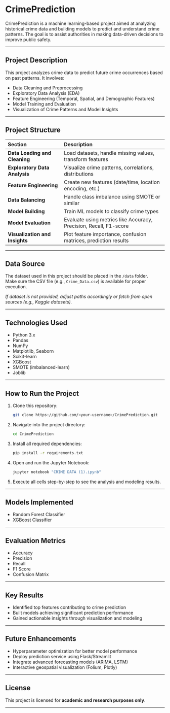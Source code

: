 # CrimePrediction

CrimePrediction is a machine learning-based project aimed at analyzing historical crime data and building models to predict and understand crime patterns.
The goal is to assist authorities in making data-driven decisions to improve public safety.

---

## Project Description

This project analyzes crime data to predict future crime occurrences based on past patterns. It involves:

- Data Cleaning and Preprocessing
- Exploratory Data Analysis (EDA)
- Feature Engineering (Temporal, Spatial, and Demographic Features)
- Model Training and Evaluation
- Visualization of Crime Patterns and Model Insights

---

## Project Structure

| Section | Description |
|:---|:---|
| **Data Loading and Cleaning** | Load datasets, handle missing values, transform features |
| **Exploratory Data Analysis** | Visualize crime patterns, correlations, distributions |
| **Feature Engineering** | Create new features (date/time, location encoding, etc.) |
| **Data Balancing** | Handle class imbalance using SMOTE or similar |
| **Model Building** | Train ML models to classify crime types |
| **Model Evaluation** | Evaluate using metrics like Accuracy, Precision, Recall, F1-score |
| **Visualization and Insights** | Plot feature importance, confusion matrices, prediction results |

---

## Data Source

The dataset used in this project should be placed in the `/data` folder.  
Make sure the CSV file (e.g., `Crime_Data.csv`) is available for proper execution.

*If dataset is not provided, adjust paths accordingly or fetch from open sources (e.g., Kaggle datasets).*

---

## Technologies Used

- Python 3.x
- Pandas
- NumPy
- Matplotlib, Seaborn
- Scikit-learn
- XGBoost
- SMOTE (imbalanced-learn)
- Joblib

---

## How to Run the Project

1. Clone this repository:
   ```bash
   git clone https://github.com/<your-username>/CrimePrediction.git
   ```

2. Navigate into the project directory:
   ```bash
   cd CrimePrediction
   ```

3. Install all required dependencies:
   ```bash
   pip install -r requirements.txt
   ```

4. Open and run the Jupyter Notebook:
   ```bash
   jupyter notebook "CRIME DATA (1).ipynb"
   ```

5. Execute all cells step-by-step to see the analysis and modeling results.

---

## Models Implemented

- Random Forest Classifier
- XGBoost Classifier

---

## Evaluation Metrics

- Accuracy
- Precision
- Recall
- F1 Score
- Confusion Matrix

---

## Key Results

- Identified top features contributing to crime prediction
- Built models achieving significant prediction performance
- Gained actionable insights through visualization and modeling

---

## Future Enhancements

- Hyperparameter optimization for better model performance
- Deploy prediction service using Flask/Streamlit
- Integrate advanced forecasting models (ARIMA, LSTM)
- Interactive geospatial visualization (Folium, Plotly)

---

## License

This project is licensed for **academic and research purposes only**.

---
